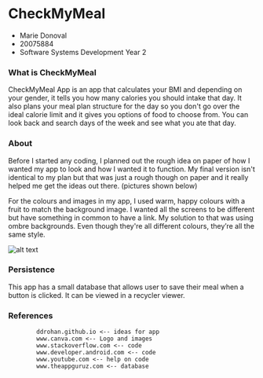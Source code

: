 # CheckMyMeal

  - Marie Donoval
  - 20075884 
  - Software Systems Development Year 2

### What is CheckMyMeal
CheckMyMeal App is an app that calculates your BMI and depending on your gender, it tells you how many calories you should intake that day. 
It also plans your meal plan structure for the day so you don't go over the ideal calorie limit and it gives you options of food to choose from.
You can look back and search days of the week and see what you ate that day.

### About
Before I started any coding, I planned out the rough idea on paper of how I wanted my app to look and how I wanted it to function. 
My final version isn't identical to my plan but that was just a rough though on paper and it really helped me get the ideas out there. (pictures shown below)

For the colours and images in my app, I used warm, happy colours with a fruit to match the background image. 
I wanted all the screens to be different but have something in common to have a link. My solution to that was using ombre backgrounds.
Even though they're all different colours, they’re all the same style.

![alt text](http://i32.photobucket.com/albums/d46/MarieDonoval/planFinal_zpstdtkk9sp.jpg)

### Persistence
This app has a small database that allows user to save their meal when a button is clicked. It can be viewed in a recycler viewer.

### References
            ddrohan.github.io <-- ideas for app
            www.canva.com <-- Logo and images
            www.stackoverflow.com <-- code
            www.developer.android.com <-- code
            www.youtube.com <-- help on code
            www.theappguruz.com <-- database





